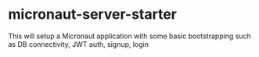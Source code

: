 # micronaut-server-starter
This will setup a Micronaut application with some basic bootstrapping such as DB connectivity, JWT auth, signup, login
